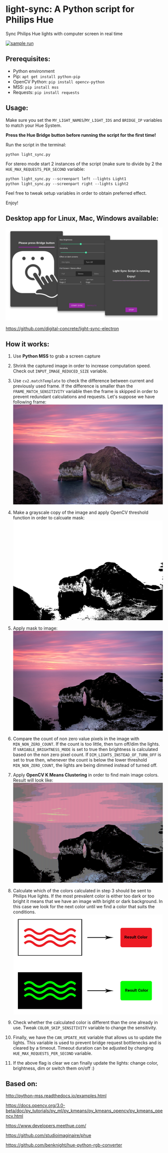 # light-sync: A Python script for Philips Hue
Sync Philips Hue lights with computer screen in real time

[![sample run](https://img.youtube.com/vi/GCckl4853TY/1.jpg)](https://www.youtube.com/watch?v=GCckl4853TY)


## Prerequisites:
- Python environment
- Pip: ```apt get install python-pip```
- OpenCV Python: ```pip install opencv-python```
- MSS: ```pip install mss```
- Requests: ```pip install requests```

## Usage:

Make sure you set the ```MY_LIGHT_NAMES```/```MY_LIGHT_IDS``` and ```BRIDGE_IP``` variables to match your Hue System.

**Press the Hue Bridge button before running the script for the first time!**

Run the script in the terminal: 

```
python light_sync.py
```

For stereo mode start 2 instances of the script (make sure to divide by 2 the ```HUE_MAX_REQUESTS_PER_SECOND``` variable:

```
python light_sync.py --screenpart left --lights Light1
python light_sync.py --screenpart right --lights Light2
```

Feel free to tweak setup variables in order to obtain preferred effect.

Enjoy!

## Desktop app for Linux, Mac, Windows available:

![light_sync_app](example/light_sync_app.jpg)

https://github.com/digital-concrete/light-sync-electron

## How it works:

1) Use **Python MSS** to grab a screen capture

2) Shrink the captured image in order to increase computation speed. Check out ```INPUT_IMAGE_REDUCED_SIZE``` variable.

3) Use ```cv2.matchTemplate``` to check the difference between current and previously used frame. If the difference is smaller than the ```FRAME_MATCH_SENSITIVITY``` variable then the frame is skipped in order to prevent redundant calculations and requests.
Let's suppose we have following frame:
![example](example/test_image.jpg)

4) Make a grayscale copy of the image and apply OpenCV threshold function in order to calcuate mask:
![mask](example/mask.png)

5) Apply mask to image:
![masked_image](example/masked_image.jpg)

6) Compare the count of non zero value pixels in the image with ```MIN_NON_ZERO_COUNT```.
If the count is too little, then turn off/dim the lights.
If ```VARIABLE_BRIGHTNESS_MODE``` is set to true then brightness is calculated based on the non zero pixel count.
If ```DIM_LIGHTS_INSTEAD_OF_TURN_OFF``` is set to true then, whenever the count is below the lower threshold ```MIN_NON_ZERO_COUNT```, the lights are being dimmed instead of turned off.

3) Apply **OpenCV K Means Clustering** in order to find main image colors.
Result will look like:
![result](example/image_after_kmeans.png)

4) Calculate which of the colors calculated in step 3 should be sent to Philips Hue lights.
If the most prevalent color is either too dark or too bright it means that we have an image with bright or dark background. In this case we look for the next color until we find a color that suits the conditions.
![dark_bright_background](example/dark_or_bright_background.jpg)

5) Check whether the calculated color is different than the one already in use. Tweak ```COLOR_SKIP_SENSITIVITY``` variable to change the sensitivity.

6) Finally, we have the ```CAN_UPDATE_HUE``` variable that allows us to update the lights. This variable is used to prevent bridge request bottlenecks and is cleared by a timeout. Timeout duration can be adjusted by changing ```HUE_MAX_REQUESTS_PER_SECOND``` variable.

7) If the above flag is clear we can finally update the lights: change color, brightness, dim or switch them on/off :)


## Based on:

http://python-mss.readthedocs.io/examples.html

https://docs.opencv.org/3.0-beta/doc/py_tutorials/py_ml/py_kmeans/py_kmeans_opencv/py_kmeans_opencv.html

https://www.developers.meethue.com/

https://github.com/studioimaginaire/phue

https://github.com/benknight/hue-python-rgb-converter